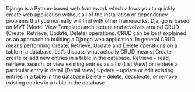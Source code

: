 Django is a Python-based web framework which allows you to quickly create web application without all of the installation or dependency problems that you normally will find with other frameworks. Django is based on MVT (Model View Template) architecture and revolves around CRUD (Create, Retrieve, Update, Delete) operations. CRUD can be best explained as an approach to building a Django web application. In general CRUD means performing Create, Retrieve, Update and Delete operations on a table in a database. Let’s discuss what actually CRUD means:
Create – create or add new entries in a table in the database. 
Retrieve – read, retrieve, search, or view existing entries as a list(List View) or retrieve a particular entry in detail (Detail View) 
Update – update or edit existing entries in a table in the database 
Delete – delete, deactivate, or remove existing entries in a table in the database
